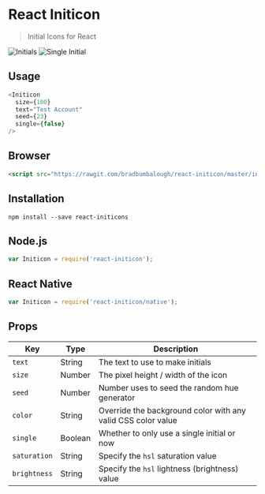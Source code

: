 # React Initicon
> Initial Icons for React

![Initials](https://drive.google.com/uc?export=view&id=0BwAfqxmTWrIma1dCZ1ZpVHNxRms)
![Single Initial](https://drive.google.com/uc?export=view&id=0BwAfqxmTWrImTXNuTlNsVlY3eHc)

## Usage
```JavaScript
<Initicon
  size={100}
  text="Test Account"
  seed={23}
  single={false}
/>
```

## Browser
```HTML
<script src="https://rawgit.com/bradbumbalough/react-initicon/master/index.js"></script>
```

## Installation
`npm install --save react-initicons`

## Node.js
```JavaScript
var Initicon = require('react-initicon');
```

## React Native
```JavaScript
var Initicon = require('react-initicon/native');
```

## Props
|Key |Type |Description |
|--- |--- |--- |
|`text`|String|The text to use to make initials|
|`size`|Number|The pixel height / width of the icon|
|`seed`|Number|Number uses to seed the random hue generator|
|`color`|String|Override the background color with any valid CSS color value|
|`single`|Boolean|Whether to only use a single initial or now|
|`saturation`|String|Specify the `hsl` saturation value|
|`brightness`|String|Specify the `hsl` lightness (brightness) value|
